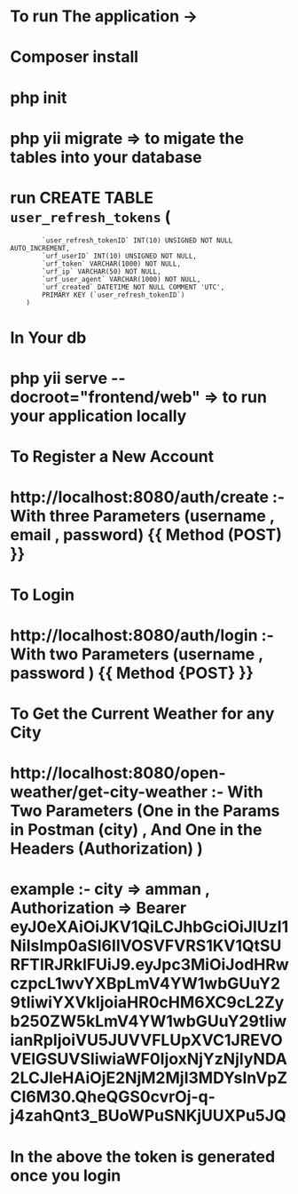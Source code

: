 # To run The application ->

# Composer install

# php init

# php yii migrate => to migate the tables into your database 

# run    CREATE TABLE `user_refresh_tokens` (
            `user_refresh_tokenID` INT(10) UNSIGNED NOT NULL AUTO_INCREMENT,
            `urf_userID` INT(10) UNSIGNED NOT NULL,
            `urf_token` VARCHAR(1000) NOT NULL,
            `urf_ip` VARCHAR(50) NOT NULL,
            `urf_user_agent` VARCHAR(1000) NOT NULL,
            `urf_created` DATETIME NOT NULL COMMENT 'UTC',
            PRIMARY KEY (`user_refresh_tokenID`)
        )

#       In Your db

# php yii serve --docroot="frontend/web" => to run your application locally 

# To Register a New Account  

# http://localhost:8080/auth/create :- With three Parameters (username , email , password) {{ Method (POST) }}

#  To Login

# http://localhost:8080/auth/login :- With two Parameters (username , password ) {{ Method {POST} }}


# To Get the Current Weather for any City 

# http://localhost:8080/open-weather/get-city-weather :- With Two Parameters (One in the Params in Postman (city) , And One in the Headers (Authorization) )

# example :- city => amman , Authorization => Bearer eyJ0eXAiOiJKV1QiLCJhbGciOiJIUzI1NiIsImp0aSI6IlVOSVFVRS1KV1QtSURFTlRJRklFUiJ9.eyJpc3MiOiJodHRwczpcL1wvYXBpLmV4YW1wbGUuY29tIiwiYXVkIjoiaHR0cHM6XC9cL2Zyb250ZW5kLmV4YW1wbGUuY29tIiwianRpIjoiVU5JUVVFLUpXVC1JREVOVElGSUVSIiwiaWF0IjoxNjYzNjIyNDA2LCJleHAiOjE2NjM2MjI3MDYsInVpZCI6M30.QheQGS0cvrOj-q-j4zahQnt3_BUoWPuSNKjUUXPu5JQ 

# In the above the token is generated once you login 
